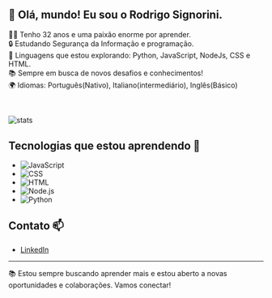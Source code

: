## 👋 Olá, mundo! Eu sou o Rodrigo Signorini.</br>
👨‍💻 Tenho 32 anos e uma paixão enorme por aprender.</br>
🔒 Estudando Segurança da Informação e programação.</br>
🌟 Linguagens que estou explorando: Python, JavaScript, NodeJs, CSS e HTML.</br>
📚 Sempre em busca de novos desafios e conhecimentos!</br>
🌍 Idiomas: Português(Nativo), Italiano(intermediário), Inglês(Básico)</br>

##
<div style="display:  inline_block"></br>
    <img align="center" alt="stats" src="https://github-readme-stats.vercel.app/api?username=RodrigoSignorini&theme=dracula" />
</div>    

## Tecnologias que estou aprendendo 🚀

- ![JavaScript](https://img.shields.io/badge/-JavaScript-FFD700?logo=javascript&logoColor=white)
- ![CSS](https://img.shields.io/badge/-CSS-1572B6?logo=css3&logoColor=white)
- ![HTML](https://img.shields.io/badge/-HTML-E34F26?logo=html5&logoColor=white)
- ![Node.js](https://img.shields.io/badge/-Node.js-339933?logo=node.js&logoColor=white)
- ![Python](https://img.shields.io/badge/-Python-3776AB?logo=python&logoColor=white)

## Contato 📫

- [LinkedIn](https://www.linkedin.com/in/rodrigo-zan-signorini-6784a86b/) 

---

📚 Estou sempre buscando aprender mais e estou aberto a novas oportunidades e colaborações. Vamos conectar!

